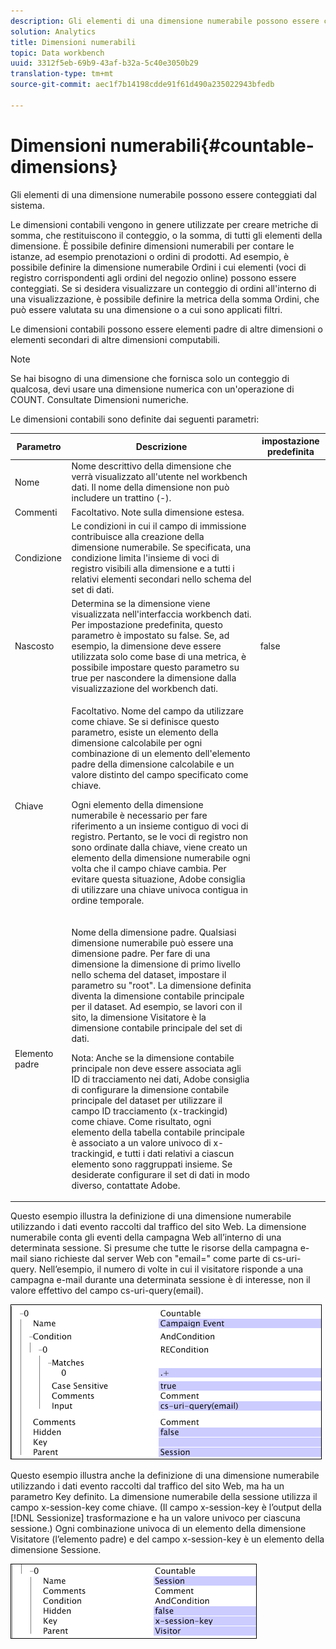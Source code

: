 ```yaml
---
description: Gli elementi di una dimensione numerabile possono essere conteggiati dal sistema.
solution: Analytics
title: Dimensioni numerabili
topic: Data workbench
uuid: 3312f5eb-69b9-43af-b32a-5c40e3050b29
translation-type: tm+mt
source-git-commit: aec1f7b14198cdde91f61d490a235022943bfedb

---
```



# Dimensioni numerabili{#countable-dimensions}

Gli elementi di una dimensione numerabile possono essere conteggiati dal sistema.

Le dimensioni contabili vengono in genere utilizzate per creare metriche di somma, che restituiscono il conteggio, o la somma, di tutti gli elementi della dimensione. È possibile definire dimensioni numerabili per contare le istanze, ad esempio prenotazioni o ordini di prodotti. Ad esempio, è possibile definire la dimensione numerabile Ordini i cui elementi (voci di registro corrispondenti agli ordini del negozio online) possono essere conteggiati. Se si desidera visualizzare un conteggio di ordini all&#39;interno di una visualizzazione, è possibile definire la metrica della somma Ordini, che può essere valutata su una dimensione o a cui sono applicati filtri.

Le dimensioni contabili possono essere elementi padre di altre dimensioni o elementi secondari di altre dimensioni computabili.

>[!NOTE]
>
>Se hai bisogno di una dimensione che fornisca solo un conteggio di qualcosa, devi usare una dimensione numerica con un&#39;operazione di COUNT. Consultate Dimensioni [](../../../../home/c-dataset-const-proc/c-ex-dim/c-types-ex-dim/c-num-dim.md#concept-8513b9afaff447c8b334410b565b91ed)numeriche.

Le dimensioni contabili sono definite dai seguenti parametri:

<table id="table_9F3F093F5B074EA68CA4DCE731161F6C"> 
 <thead> 
  <tr> 
   <th colname="col1" class="entry"> Parametro </th> 
   <th colname="col2" class="entry"> Descrizione </th> 
   <th colname="col3" class="entry"> impostazione predefinita </th> 
  </tr> 
 </thead>
 <tbody> 
  <tr> 
   <td colname="col1"> Nome </td> 
   <td colname="col2"> Nome descrittivo della dimensione che verrà visualizzato all'utente nel workbench dati. Il nome della dimensione non può includere un trattino (-). </td> 
   <td colname="col3"> </td> 
  </tr> 
  <tr> 
   <td colname="col1"> Commenti </td> 
   <td colname="col2"> Facoltativo. Note sulla dimensione estesa. </td> 
   <td colname="col3"> </td> 
  </tr> 
  <tr> 
   <td colname="col1"> Condizione </td> 
   <td colname="col2"> Le condizioni in cui il campo di immissione contribuisce alla creazione della dimensione numerabile. Se specificata, una condizione limita l'insieme di voci di registro visibili alla dimensione e a tutti i relativi elementi secondari nello schema del set di dati. </td> 
   <td colname="col3"> </td> 
  </tr> 
  <tr> 
   <td colname="col1"> Nascosto </td> 
   <td colname="col2"> Determina se la dimensione viene visualizzata nell'interfaccia workbench dati. Per impostazione predefinita, questo parametro è impostato su false. Se, ad esempio, la dimensione deve essere utilizzata solo come base di una metrica, è possibile impostare questo parametro su true per nascondere la dimensione dalla visualizzazione del workbench dati. </td> 
   <td colname="col3"> false </td> 
  </tr> 
  <tr> 
   <td colname="col1"> Chiave </td> 
   <td colname="col2"> <p>Facoltativo. Nome del campo da utilizzare come chiave. Se si definisce questo parametro, esiste un elemento della dimensione calcolabile per ogni combinazione di un elemento dell'elemento padre della dimensione calcolabile e un valore distinto del campo specificato come chiave. </p> <p> Ogni elemento della dimensione numerabile è necessario per fare riferimento a un insieme contiguo di voci di registro. Pertanto, se le voci di registro non sono ordinate dalla chiave, viene creato un elemento della dimensione numerabile ogni volta che il campo chiave cambia. Per evitare questa situazione, Adobe consiglia di utilizzare una chiave univoca contigua in ordine temporale. </p> </td> 
   <td colname="col3"> </td> 
  </tr> 
  <tr> 
   <td colname="col1"> Elemento padre </td> 
   <td colname="col2"> <p>Nome della dimensione padre. Qualsiasi dimensione numerabile può essere una dimensione padre. Per fare di una dimensione la dimensione di primo livello nello schema del dataset, impostare il parametro su "root". La dimensione definita diventa la dimensione contabile principale per il dataset. Ad esempio, se lavori con il sito, la dimensione Visitatore è la dimensione contabile principale del set di dati. </p> <p> <p>Nota:  Anche se la dimensione contabile principale non deve essere associata agli ID di tracciamento nei dati, Adobe consiglia di configurare la dimensione contabile principale del dataset per utilizzare il campo ID tracciamento (x-trackingid) come chiave. Come risultato, ogni elemento della tabella contabile principale è associato a un valore univoco di x-trackingid, e tutti i dati relativi a ciascun elemento sono raggruppati insieme. Se desiderate configurare il set di dati in modo diverso, contattate Adobe. </p> </p> </td> 
   <td colname="col3"> </td> 
  </tr> 
 </tbody> 
</table>

Questo esempio illustra la definizione di una dimensione numerabile utilizzando i dati evento raccolti dal traffico del sito Web. La dimensione numerabile conta gli eventi della campagna Web all’interno di una determinata sessione. Si presume che tutte le risorse della campagna e-mail siano richieste dal server Web con &quot;email=&quot; come parte di cs-uri-query. Nell’esempio, il numero di volte in cui il visitatore risponde a una campagna e-mail durante una determinata sessione è di interesse, non il valore effettivo del campo cs-uri-query(email).

![](assets/cfg_Transformation_Dim_Countable.png)

Questo esempio illustra anche la definizione di una dimensione numerabile utilizzando i dati evento raccolti dal traffico del sito Web, ma ha un parametro Key definito. La dimensione numerabile della sessione utilizza il campo x-session-key come chiave. (Il campo x-session-key è l’output della [!DNL Sessionize] trasformazione e ha un valore univoco per ciascuna sessione.) Ogni combinazione univoca di un elemento della dimensione Visitatore (l’elemento padre) e del campo x-session-key è un elemento della dimensione Sessione.

![](assets/cfg_Transformation_Dim_Countable2.png)

